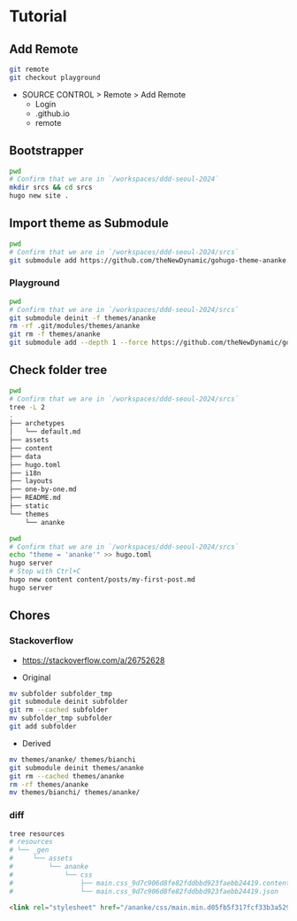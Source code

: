 # Tutorial 

## Add Remote  

```bash
git remote  
git checkout playground
```

- SOURCE CONTROL > Remote > Add Remote  
  - Login  
  - <USERNAME>.github.io
  - remote

## Bootstrapper  

```bash
pwd
# Confirm that we are in `/workspaces/ddd-seoul-2024`
mkdir srcs && cd srcs
hugo new site . 
```

## Import theme as Submodule

```bash
pwd
# Confirm that we are in `/workspaces/ddd-seoul-2024/srcs`  
git submodule add https://github.com/theNewDynamic/gohugo-theme-ananke.git themes/ananke
```

### Playground

```bash
pwd
# Confirm that we are in `/workspaces/ddd-seoul-2024/srcs`
git submodule deinit -f themes/ananke
rm -rf .git/modules/themes/ananke
git rm -f themes/ananke
git submodule add --depth 1 --force https://github.com/theNewDynamic/gohugo-theme-ananke.git themes/ananke
```

## Check folder tree

```bash
pwd
# Confirm that we are in `/workspaces/ddd-seoul-2024/srcs`
tree -L 2
.
├── archetypes
│   └── default.md
├── assets
├── content
├── data
├── hugo.toml
├── i18n
├── layouts
├── one-by-one.md
├── README.md
├── static
└── themes
    └── ananke
```  

```bash  
pwd
# Confirm that we are in `/workspaces/ddd-seoul-2024/srcs`
echo "theme = 'ananke'" >> hugo.toml  
hugo server
# Stop with Ctrl+C
hugo new content content/posts/my-first-post.md
hugo server
```  

## Chores  

### Stackoverflow  

- <https://stackoverflow.com/a/26752628>  

- Original  

```bash  
mv subfolder subfolder_tmp  
git submodule deinit subfolder  
git rm --cached subfolder  
mv subfolder_tmp subfolder  
git add subfolder  
```  

- Derived  

```bash  
mv themes/ananke/ themes/bianchi
git submodule deinit themes/ananke
git rm --cached themes/ananke
rm -rf themes/ananke  
mv themes/bianchi/ themes/ananke/
```  

### diff

```bash
tree resources
# resources
# └── _gen
#     └── assets
#         └── ananke
#             └── css
#                 ├── main.css_9d7c906d8fe82fddbbd923faebb24419.content
#                 └── main.css_9d7c906d8fe82fddbbd923faebb24419.json
```

```html
<link rel="stylesheet" href="/ananke/css/main.min.d05fb5f317fcf33b3a52936399bdf6f47dc776516e1692e412ec7d76f4a5faa2.css" >
```
